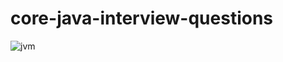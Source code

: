 # core-java-interview-questions
![jvm](https://github.com/javadevelopmentreference/core-java-interview-questions/assets/102214817/3b3275fd-bb9b-469f-bdbc-16e5b125a4c0)

